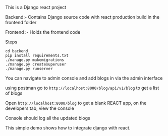 This is a Django react project

Backend:- Contains Django source code with react production build in the frontend folder 

Frontend :- Holds the frontend code 

Steps 

```
cd backend
pip install requirements.txt
./manage.py makemigrations 
./manage.py createsuperuser
./manage.py runserver
```

You can navigate to admin console and add blogs in via the admin interface

using postman go to `http://localhost:8000/blog/api/v1/blog` to get  a list of blogs 

Open `http://localhost:8000/blog` to get a blank REACT app, on the developers tab, view the console

Console should log all the updated blogs

This simple demo shows how to integrate  django with react.

